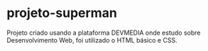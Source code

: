 # projeto-superman
Projeto criado usando a plataforma DEVMEDIA onde estudo sobre  Desenvolvimento Web, foi utilizado o HTML básico e CSS.
